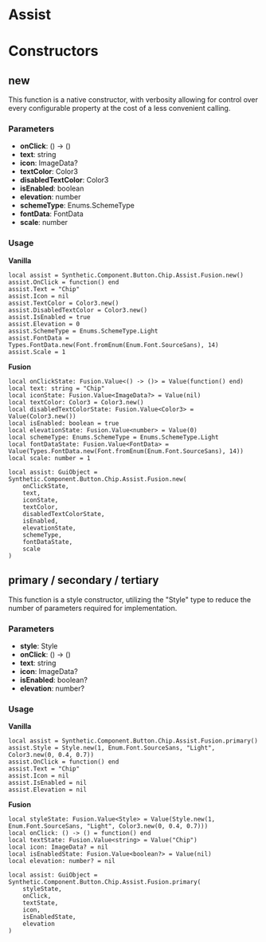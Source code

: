 # Assist


# Constructors


## new
This function is a native constructor, with verbosity allowing for control over every configurable property at the cost of a less convenient calling.

### Parameters
- **onClick**: () -> ()
- **text**: string
- **icon**: ImageData?
- **textColor**: Color3
- **disabledTextColor**: Color3
- **isEnabled**: boolean
- **elevation**: number
- **schemeType**: Enums.SchemeType
- **fontData**: FontData
- **scale**: number


### Usage

**Vanilla**
```luau
local assist = Synthetic.Component.Button.Chip.Assist.Fusion.new()
assist.OnClick = function() end
assist.Text = "Chip"
assist.Icon = nil
assist.TextColor = Color3.new()
assist.DisabledTextColor = Color3.new()
assist.IsEnabled = true
assist.Elevation = 0
assist.SchemeType = Enums.SchemeType.Light
assist.FontData = Types.FontData.new(Font.fromEnum(Enum.Font.SourceSans), 14)
assist.Scale = 1
```

**Fusion**
```luau
local onClickState: Fusion.Value<() -> ()> = Value(function() end)
local text: string = "Chip"
local iconState: Fusion.Value<ImageData?> = Value(nil)
local textColor: Color3 = Color3.new()
local disabledTextColorState: Fusion.Value<Color3> = Value(Color3.new())
local isEnabled: boolean = true
local elevationState: Fusion.Value<number> = Value(0)
local schemeType: Enums.SchemeType = Enums.SchemeType.Light
local fontDataState: Fusion.Value<FontData> = Value(Types.FontData.new(Font.fromEnum(Enum.Font.SourceSans), 14))
local scale: number = 1

local assist: GuiObject = Synthetic.Component.Button.Chip.Assist.Fusion.new(
	onClickState,
	text,
	iconState,
	textColor,
	disabledTextColorState,
	isEnabled,
	elevationState,
	schemeType,
	fontDataState,
	scale
)
```
## primary / secondary / tertiary
This function is a style constructor, utilizing the "Style" type to reduce the number of parameters required for implementation.

### Parameters
- **style**: Style
- **onClick**: () -> ()
- **text**: string
- **icon**: ImageData?
- **isEnabled**: boolean?
- **elevation**: number?


### Usage

**Vanilla**
```luau
local assist = Synthetic.Component.Button.Chip.Assist.Fusion.primary()
assist.Style = Style.new(1, Enum.Font.SourceSans, "Light", Color3.new(0, 0.4, 0.7))
assist.OnClick = function() end
assist.Text = "Chip"
assist.Icon = nil
assist.IsEnabled = nil
assist.Elevation = nil
```

**Fusion**
```luau
local styleState: Fusion.Value<Style> = Value(Style.new(1, Enum.Font.SourceSans, "Light", Color3.new(0, 0.4, 0.7)))
local onClick: () -> () = function() end
local textState: Fusion.Value<string> = Value("Chip")
local icon: ImageData? = nil
local isEnabledState: Fusion.Value<boolean?> = Value(nil)
local elevation: number? = nil

local assist: GuiObject = Synthetic.Component.Button.Chip.Assist.Fusion.primary(
	styleState,
	onClick,
	textState,
	icon,
	isEnabledState,
	elevation
)
```